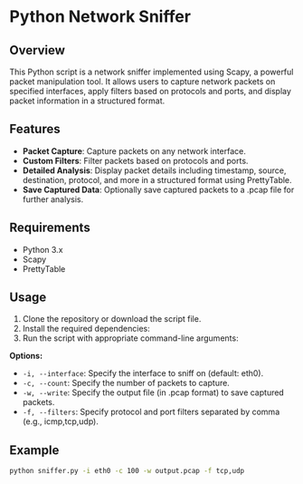 # Python Network Sniffer

## Overview

This Python script is a network sniffer implemented using Scapy, a powerful packet manipulation tool. It allows users to capture network packets on specified interfaces, apply filters based on protocols and ports, and display packet information in a structured format.

## Features

- **Packet Capture**: Capture packets on any network interface.
- **Custom Filters**: Filter packets based on protocols and ports.
- **Detailed Analysis**: Display packet details including timestamp, source, destination, protocol, and more in a structured format using PrettyTable.
- **Save Captured Data**: Optionally save captured packets to a .pcap file for further analysis.

## Requirements

- Python 3.x
- Scapy
- PrettyTable

## Usage

1. Clone the repository or download the script file.
2. Install the required dependencies:
3. Run the script with appropriate command-line arguments:


**Options:**
- `-i, --interface`: Specify the interface to sniff on (default: eth0).
- `-c, --count`: Specify the number of packets to capture.
- `-w, --write`: Specify the output file (in .pcap format) to save captured packets.
- `-f, --filters`: Specify protocol and port filters separated by comma (e.g., icmp,tcp,udp).

## Example

```bash
python sniffer.py -i eth0 -c 100 -w output.pcap -f tcp,udp

